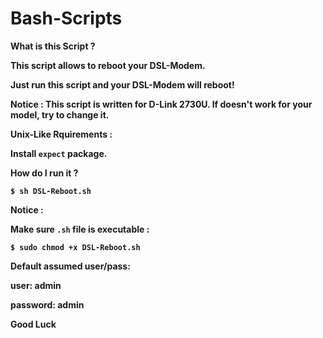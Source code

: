 Bash-Scripts
============

<b>What is this Script ?<b>

This script allows to reboot your DSL-Modem.

Just run this script and your DSL-Modem will reboot!


Notice : This script is written for D-Link 2730U. If doesn't work for your model, try to change it.

<b>Unix-Like Rquirements :<b>

Install `expect` package.

<b>How do I run it ?<b>

`$ sh DSL-Reboot.sh`


Notice :

Make sure `.sh` file is executable :

`$ sudo chmod +x DSL-Reboot.sh`

Default assumed user/pass:

user: admin

password: admin


Good Luck
